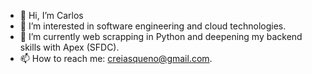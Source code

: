 - 👋 Hi, I’m Carlos
- 👀 I’m interested in software engineering and cloud technologies.
- 🌱 I’m currently web scrapping in Python and deepening my backend skills with Apex (SFDC).
- 📫 How to reach me: creiasqueno@gmail.com.

<!---
carlosglc/carlosglc is a ✨ special ✨ repository because its `README.md` (this file) appears on your GitHub profile.
You can click the Preview link to take a look at your changes.
--->
